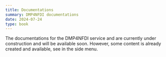 ```yaml
---
title: Documentations
summary: DMP4NFDI documentations
date: 2024-07-24
type: book
---
```


<!--Erst wenn es mehr Punkte gibt, headings nutzen, die dann rechts im Menu stehen -->
<!-- ## DMP4NFDI Documentation -->

The documentations for the DMP4NFDI service and are currently under construction and will be available soon. However, some content is already created and available, see in the side menu. 